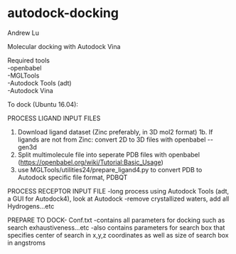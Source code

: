 # autodock-docking

Andrew Lu  
  
Molecular docking with Autodock Vina  
  
Required tools  
-openbabel  
-MGLTools  
-Autodock Tools (adt)  
-Autodock Vina  
  
To dock (Ubuntu 16.04):   
  
PROCESS LIGAND INPUT FILES
1. Download ligand dataset (Zinc preferably, in 3D mol2 format)
1b. If ligands are not from Zinc: convert 2D to 3D files with openbabel --gen3d 
2. Split multimolecule file into seperate PDB files with openbabel (https://openbabel.org/wiki/Tutorial:Basic_Usage)
3. use MGLTools/utilities24/prepare_ligand4.py to convert PDB to Autodock specific file format, PDBQT

PROCESS RECEPTOR INPUT FILE
-long process using Autodock Tools (adt, a GUI for Autodock4), look at Autodock 
-remove crystallized waters, add all Hydrogens...etc

PREPARE TO DOCK- Conf.txt
-contains all parameters for docking such as search exhaustiveness...etc
-also contains parameters for search box that specifies center of search in x,y,z coordinates as well as size of search box in angstroms




 
  
